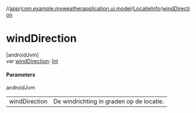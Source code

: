 //[app](../../../index.md)/[com.example.myweatherapplication.ui.model](../index.md)/[LocatieInfo](index.md)/[windDirection](wind-direction.md)

# windDirection

[androidJvm]\
var [windDirection](wind-direction.md): [Int](https://kotlinlang.org/api/latest/jvm/stdlib/kotlin/-int/index.html)

#### Parameters

androidJvm

| | |
|---|---|
| windDirection | De windrichting in graden op de locatie. |
